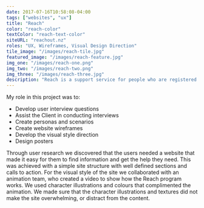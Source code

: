 ```yaml
---
date: 2017-07-16T10:58:08-04:00
tags: ["websites", "ux"]
title: "Reach"
color: "reach-color"
textColor: "reach-text-color"
siteURL: "reachout.nz"
roles: "UX, Wireframes, Visual Design Direction"
tile_image: "/images/reach-tile.jpg"
featured_image: "/images/reach-feature.jpg"
img_one: "/images/reach-one.png"
img_two: "/images/reach-two.png"
img_three: "/images/reach-three.jpg"
description: "Reach is a support service for people who are registered as job seekers, and manage a health issue or disability. The Reach team takes time to listen, support and walk with people on their journey to wellbeing."
---
```


My role in this project was to:

* Develop user interview questions
* Assist the Client in conducting interviews
* Create personas and scenarios
* Create website wireframes
* Develop the visual style direction
* Design posters

Through user research we discovered that the users needed a website that made it easy for them to find information and get the help they need. This was achieved with a simple site structure with well defined sections and calls to action. For the visual style of the site we collaborated with an animation team, who created a video to show how the Reach program works. We used character illustrations and colours that complimented the animation. We made sure that the character illustrations and textures did not make the site overwhelming, or distract from the content. 
